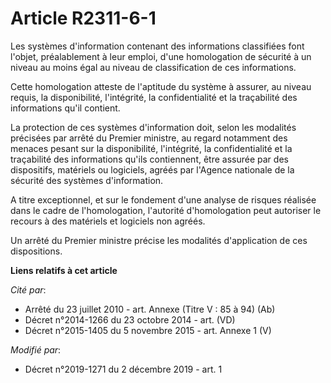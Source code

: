 # Article R2311-6-1

Les systèmes d'information contenant des informations classifiées font l'objet, préalablement à leur emploi, d'une
homologation de sécurité à un niveau au moins égal au niveau de classification de ces informations.

Cette homologation atteste de l'aptitude du système à assurer, au niveau requis, la disponibilité, l'intégrité, la
confidentialité et la traçabilité des informations qu'il contient.

La protection de ces systèmes d'information doit, selon les modalités précisées par arrêté du Premier ministre, au regard
notamment des menaces pesant sur la disponibilité, l'intégrité, la confidentialité et la traçabilité des informations qu'ils
contiennent, être assurée par des dispositifs, matériels ou logiciels, agréés par l'Agence nationale de la sécurité des
systèmes d'information.

A titre exceptionnel, et sur le fondement d'une analyse de risques réalisée dans le cadre de l'homologation, l'autorité
d'homologation peut autoriser le recours à des matériels et logiciels non agréés.

Un arrêté du Premier ministre précise les modalités d'application de ces dispositions.

**Liens relatifs à cet article**

_Cité par_:

  - Arrêté du 23 juillet 2010 - art. Annexe (Titre V : 85 à 94) (Ab)
  - Décret n°2014-1266 du 23 octobre 2014 - art. (VD)
  - Décret n°2015-1405 du 5 novembre 2015 - art. Annexe 1 (V)

_Modifié par_:

  - Décret n°2019-1271 du 2 décembre 2019 - art. 1
